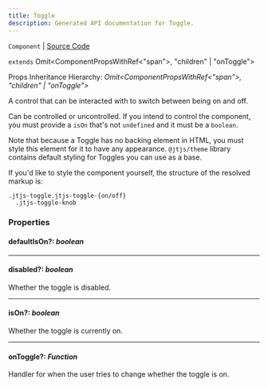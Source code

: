 ```yaml
---
title: Toggle
description: Generated API documentation for Toggle.
---
```


`Component` | [Source Code](https://github.com/mrCamelCode/jtjs-react/blob/0e141e63e22c212c71ce52ba40f0472cc9028516/lib/components/controls/Toggle.tsx#L43)

`extends` Omit<ComponentPropsWithRef<"span">, "children" | "onToggle">

Props Inheritance Hierarchy: _Omit<ComponentPropsWithRef<"span">, "children" | "onToggle">_

A control that can be interacted with to switch between being on and off.

Can be controlled or uncontrolled. If you intend to control the component, you must provide
a `isOn` that's not `undefined` and it must be a `boolean`.

Note that because a Toggle has no backing element in HTML, you must style this element for it
to have any appearance. `@jtjs/theme` library contains default styling for Toggles you can
use as a base.

If you'd like to style the component yourself, the structure of the resolved markup is:
```
.jtjs-toggle.jtjs-toggle-{on/off}
  .jtjs-toggle-knob
```

### Properties

#### defaultIsOn?: _boolean_

---

#### disabled?: _boolean_

Whether the toggle is disabled.

---

#### isOn?: _boolean_

Whether the toggle is currently on.

---

#### onToggle?: _Function_

Handler for when the user tries to change whether the toggle is on.